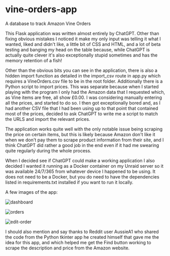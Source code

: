 # vine-orders-app
A database to track Amazon Vine Orders

This Flask application was written almost entirely by ChatGPT.  Other than fixing obvious mistakes I noticed it make my only input was telling it what I wanted, liked and didn't like, a little bit of CSS and HTML, and a lot of beta testing and banging my head on the table because, while ChatGPT is actually quite clever it's also exceptionally stupid sometimes and has the memory retention of a fish!

Other than the obvious bits you can see in the application, there is also a hidden import function as detailed in the import_csv route in app.py which requires a VineOrders.csv file to be in the root folder.  Additionally there is a Python script to import prices.  This was separate because when I started playing with the program I only had the Amazon data that I requested which, as Vine items are free, all show £0.00.  I was considering manually entering all the prices, and started to do so.  I then got exceptionally bored and, as I had another CSV file that I had been using up to that point that contained most of the prices, decided to ask ChatGPT to write me a script to match the URLS and import the relevant prices.

The application works quite well with the only notable issue being scraping the price on certain items, but this is likely because Amazon don't like it when we don't pay them to scrape product information from their site, and I think ChatGPT did rather a good job in the end even if it had me swearing quite regularly during the whole process.

When I decided see if ChatGPT could make a working application I also decided I wanted it running as a Docker container on my Unraid server so it was available 24/7/365 from whatever device I happened to be using.  It does not need to be a Docker, but you do need to have the dependencies listed in requirements.txt installed if you want to run it locally.

A few images of the app:

![dashboard](https://github.com/user-attachments/assets/1d04ece4-14ce-43c4-9d36-ddec76cad04c)

![orders](https://github.com/user-attachments/assets/83e23bad-009c-49ea-ab23-1dba09cb3bd3)

![edit-order](https://github.com/user-attachments/assets/90c351dc-fad7-4c16-83f2-62eb98c3261e)

I should also mention and say thanks to Reddit user AussieA1 who shared the code from the Python tkinter app he created himself that gave me the idea for this app, and which helped me get the Find button working to scrape the description and price from the Amazon website.
